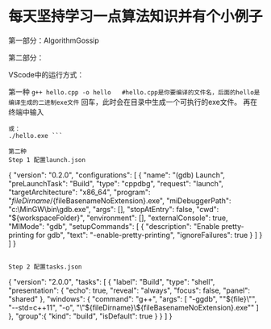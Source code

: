 # 每天坚持学习一点算法知识并有个小例子

第一部分：AlgorithmGossip

第二部分：



VScode中的运行方式：

第一种
```g++ hello.cpp -o hello   #hello.cpp是你要编译的文件名，后面的hello是编译生成的二进制exe文件```
回车，此时会在目录中生成一个可执行的exe文件。
再在终端中输入
```./hello
或：
./hello.exe ```

第二种
Step 1 配置launch.json

``` 
{
  "version": "0.2.0",
  "configurations": [
    {
      "name": "(gdb) Launch",
      "preLaunchTask": "Build",
      "type": "cppdbg",
      "request": "launch",
      "targetArchitecture": "x86_64",
      "program": "${fileDirname}/${fileBasenameNoExtension}.exe",
      "miDebuggerPath": "c:\\MinGW\\bin\\gdb.exe",
      "args": [],
      "stopAtEntry": false,
      "cwd": "${workspaceFolder}",
      "environment": [],
      "externalConsole": true,
      "MIMode": "gdb",
      "setupCommands": [
        {
          "description": "Enable pretty-printing for gdb",
          "text": "-enable-pretty-printing",
          "ignoreFailures": true
        }
      ]
    }
  ]
}
```

Step 2 配置tasks.json
```
{
  "version": "2.0.0",
  "tasks": [
    {
      "label": "Build",
      "type": "shell",
      "presentation": {
        "echo": true,
        "reveal": "always",
        "focus": false,
        "panel": "shared"
      },
      "windows": {
        "command": "g++",
        "args": [
          "-ggdb",
          "\"${file}\"",
          "--std=c++11",
          "-o",
          "\"${fileDirname}\\${fileBasenameNoExtension}.exe\""
        ]
      },
      "group":{
        "kind": "build",
        "isDefault": true
      }
    }
  ]
}
```